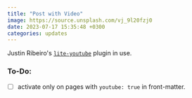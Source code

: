 ```yaml
---
title: "Post with Video"
image: https://source.unsplash.com/vj_9l20fzj0
date: 2023-07-17 15:35:48 +0300
categories: updates
---
```


Justin Ribeiro's [`lite-youtube`](https://github.com/justinribeiro/lite-youtube) plugin in use.

### To-Do:

- [ ] activate only on pages with `youtube: true` in front-matter.

<lite-youtube videoid="vuRIwBI8NaA"></lite-youtube>
